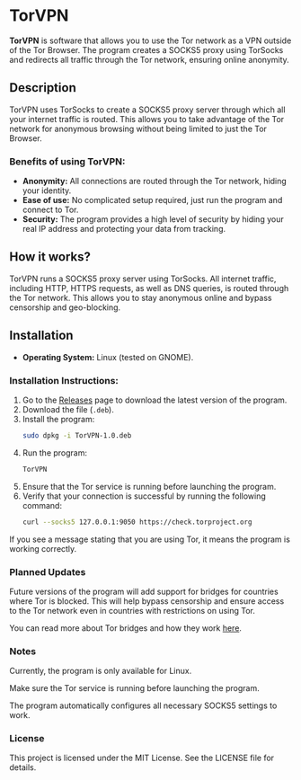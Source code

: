 # TorVPN

**TorVPN** is software that allows you to use the Tor network as a VPN outside of the Tor Browser. The program creates a SOCKS5 proxy using TorSocks and redirects all traffic through the Tor network, ensuring online anonymity.

## Description

TorVPN uses TorSocks to create a SOCKS5 proxy server through which all your internet traffic is routed. This allows you to take advantage of the Tor network for anonymous browsing without being limited to just the Tor Browser.

### Benefits of using TorVPN:
- **Anonymity:** All connections are routed through the Tor network, hiding your identity.
- **Ease of use:** No complicated setup required, just run the program and connect to Tor.
- **Security:** The program provides a high level of security by hiding your real IP address and protecting your data from tracking.

## How it works?

TorVPN runs a SOCKS5 proxy server using TorSocks. All internet traffic, including HTTP, HTTPS requests, as well as DNS queries, is routed through the Tor network. This allows you to stay anonymous online and bypass censorship and geo-blocking.

## Installation

- **Operating System:** Linux (tested on GNOME).

### Installation Instructions:

1. Go to the [Releases](https://github.com/Filinsl/TorVPN/releases) page to download the latest version of the program.
2. Download the file (`.deb`).
3. Install the program:
    ```bash
    sudo dpkg -i TorVPN-1.0.deb
    ```
4. Run the program:
    ```bash
    TorVPN
    ```
6. Ensure that the Tor service is running before launching the program.
7. Verify that your connection is successful by running the following command:
    ```bash
    curl --socks5 127.0.0.1:9050 https://check.torproject.org
    ```

If you see a message stating that you are using Tor, it means the program is working correctly.

### Planned Updates

Future versions of the program will add support for bridges for countries where Tor is blocked. This will help bypass censorship and ensure access to the Tor network even in countries with restrictions on using Tor.

You can read more about Tor bridges and how they work [here](https://bridges.torproject.org).

### Notes

Currently, the program is only available for Linux.

Make sure the Tor service is running before launching the program.

The program automatically configures all necessary SOCKS5 settings to work.

### License

This project is licensed under the MIT License. See the LICENSE file for details.
